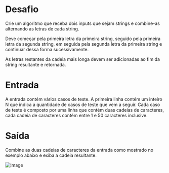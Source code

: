 
# Desafio

Crie um algoritmo que receba dois inputs que sejam strings e combine-as alternando as letras de cada string. 

Deve começar pela primeira letra da primeira string, seguido pela primeira letra da segunda string, em seguida pela segunda letra da primeira string e continuar dessa forma sucessivamente.

As letras restantes da cadeia mais longa devem ser adicionadas ao fim da string resultante e retornada.

# Entrada

A entrada contém vários casos de teste. A primeira linha contém um inteiro N que indica a quantidade de casos de teste que vem a seguir. Cada caso de teste é composto por uma linha que contém duas cadeias de caracteres, cada cadeia de caracteres contém entre 1 e 50 caracteres inclusive.

# Saída

Combine as duas cadeias de caracteres da entrada como mostrado no exemplo abaixo e exiba a cadeia resultante.

![image](https://user-images.githubusercontent.com/76081229/177157588-7c3792a6-18e9-4c4a-a910-2f78b9c4e344.png)
